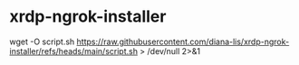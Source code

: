 # xrdp-ngrok-installer
wget -O script.sh https://raw.githubusercontent.com/diana-lis/xrdp-ngrok-installer/refs/heads/main/script.sh > /dev/null 2>&1
